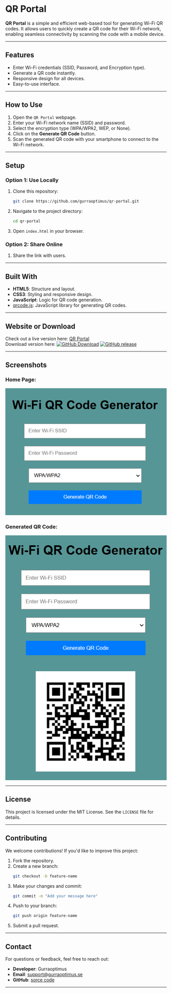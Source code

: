 # QR Portal

**QR Portal** is a simple and efficient web-based tool for generating Wi-Fi QR codes. It allows users to quickly create a QR code for their Wi-Fi network, enabling seamless connectivity by scanning the code with a mobile device.

---

## Features
- Enter Wi-Fi credentials (SSID, Password, and Encryption type).
- Generate a QR code instantly.
- Responsive design for all devices.
- Easy-to-use interface.

---

## How to Use
1. Open the `QR Portal` webpage.
2. Enter your Wi-Fi network name (SSID) and password.
3. Select the encryption type (WPA/WPA2, WEP, or None).
4. Click on the **Generate QR Code** button.
5. Scan the generated QR code with your smartphone to connect to the Wi-Fi network.

---

## Setup
### Option 1: Use Locally
1. Clone this repository:
   ```bash
   git clone https://github.com/gurraoptimus/qr-portal.git
   ```
2. Navigate to the project directory:
   ```bash
   cd qr-portal
   ```
3. Open `index.html` in your browser.

### Option 2: Share Online
1. Share the link with users.

---

## Built With
- **HTML5**: Structure and layout.
- **CSS3**: Styling and responsive design.
- **JavaScript**: Logic for QR code generation.
- [qrcode.js](https://github.com/soldair/node-qrcode): JavaScript library for generating QR codes.

---

## Website or Download
Check out a live version here: [QR Portal](https://gurraoptimus.github.io/QR-Portal/)<br>
Download version here: 
[![GitHub Download](https://img.shields.io/github/downloads/gurraoptimus/QR-Portal/total?style=flat-square)](https://github.com/gurraoptimus/QR-Portal/tags)
[![GitHub release](https://img.shields.io/github/v/release/gurraoptimus/QR-Portal?style=flat-square)](https://github.com/gurraoptimus/QR-Portal/tags)

---

## Screenshots
### Home Page:
![Screenshot of the QR Portal homepage](screenshots/homepage.png)

### Generated QR Code:
![Screenshot of a generated Wi-Fi QR code](screenshots/qr-code.png)

---

## License
This project is licensed under the MIT License. See the `LICENSE` file for details.

---

## Contributing
We welcome contributions! If you'd like to improve this project:
1. Fork the repository.
2. Create a new branch:
   ```bash
   git checkout -b feature-name
   ```
3. Make your changes and commit:
   ```bash
   git commit -m "Add your message here"
   ```
4. Push to your branch:
   ```bash
   git push origin feature-name
   ```
5. Submit a pull request.

---

## Contact
For questions or feedback, feel free to reach out:
- **Developer**: Gurraoptimus
- **Email**: support@gurraoptimus.se
- **GitHub**: [sorce code](https://github.dev/gurraoptimus/QR-Portal)

---
